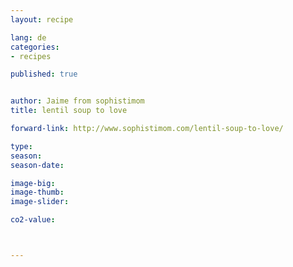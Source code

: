 ```yaml
---
layout: recipe

lang: de
categories:
- recipes

published: true


author: Jaime from sophistimom
title: lentil soup to love

forward-link: http://www.sophistimom.com/lentil-soup-to-love/

type: 
season: 
season-date:  

image-big: 
image-thumb: 
image-slider: 

co2-value: 



---
```

